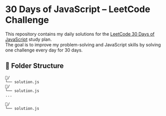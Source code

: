 # 30 Days of JavaScript – LeetCode Challenge

This repository contains my daily solutions for the [LeetCode 30 Days of JavaScript](https://leetcode.com/studyplan/30-days-of-javascript/) study plan.  
The goal is to improve my problem-solving and JavaScript skills by solving one challenge every day for 30 days.

## 📁 Folder Structure

```
📁/
└── solution.js
📁/
└── solution.js
...

📁/
└── solution.js
```
